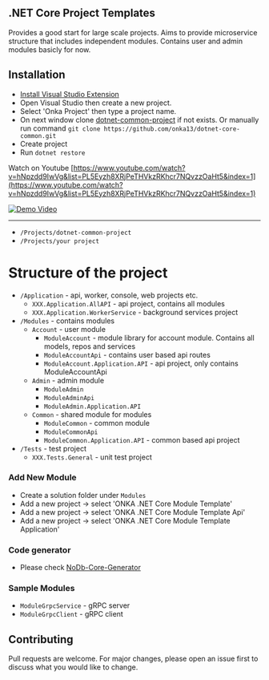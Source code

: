 ## .NET Core Project Templates

Provides a good start for large scale projects.
Aims to provide microservice structure that includes independent modules.
Contains user and admin modules basicly for now.

## Installation

- [Install Visual Studio Extension](https://marketplace.visualstudio.com/items?itemName=onka13.CoreTemplate)
- Open Visual Studio then create a new project.
- Select 'Onka Project' then type a project name.
- On next window clone [dotnet-common-project](https://github.com/onka13/dotnet-core-common) if not exists. Or manually run command `git clone https://github.com/onka13/dotnet-core-common.git`
- Create project
- Run `dotnet restore` 

Watch on Youtube [https://www.youtube.com/watch?v=hNpzdd9IwVg&list=PL5Eyzh8XRjPeTHVkzRKhcr7NQvzzOaHt5&index=1](https://www.youtube.com/watch?v=hNpzdd9IwVg&list=PL5Eyzh8XRjPeTHVkzRKhcr7NQvzzOaHt5&index=1)

[![Demo Video](http://i3.ytimg.com/vi/hNpzdd9IwVg/maxresdefault.jpg)](https://www.youtube.com/watch?v=hNpzdd9IwVg&list=PL5Eyzh8XRjPeTHVkzRKhcr7NQvzzOaHt5&index=1 "Demo Video")


***

- `/Projects/dotnet-common-project`
- `/Projects/your project`

# Structure of the project

- `/Application` - api, worker, console, web projects etc.
    - `XXX.Application.AllAPI` - api project, contains all modules
    - `XXX.Application.WorkerService` - background services project
- `/Modules` - contains modules    
    - `Account` - user module
        - `ModuleAccount` - module library for account module. Contains all models, repos and services
        - `ModuleAccountApi` - contains user based api routes
        - `ModuleAccount.Application.API` - api project, only contains ModuleAccountApi
    - `Admin` - admin module
        - `ModuleAdmin`
        - `ModuleAdminApi`
        - `ModuleAdmin.Application.API`
    - `Common` - shared module for modules
        - `ModuleCommon` - common module
        - `ModuleCommonApi`
        - `ModuleCommon.Application.API` - common based api project    
- `/Tests` - test project
    - `XXX.Tests.General` - unit test project

### Add New Module

- Create a solution folder under `Modules`
- Add a new project -> select 'ONKA .NET Core Module Template'
- Add a new project -> select 'ONKA .NET Core Module Template Api'
- Add a new project -> select 'ONKA .NET Core Module Template Application'

### Code generator

- Please check [NoDb-Core-Generator](https://github.com/onka13/NoDb-Core-Generator)

### Sample Modules

- `ModuleGrpcService` - gRPC server
- `ModuleGrpcClient` - gRPC client

## Contributing
Pull requests are welcome. For major changes, please open an issue first to discuss what you would like to change.
